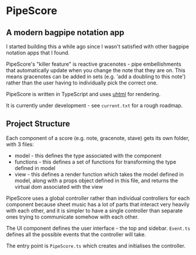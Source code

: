 # PipeScore
## A modern bagpipe notation app

I started building this a while ago since I wasn't satisfied with other bagpipe notation apps that I found.

PipeScore's "killer feature" is reactive gracenotes - pipe embellishments that automatically update when you change the note that they are on. This means gracenotes can be added in sets (e.g. 'add a doubling to this note') rather than the user having to individually pick the correct one.

PipeScore is written in TypeScript and uses [uhtml](https://github.com/WebReflection/uhtml) for rendering.

It is currently under development - see `current.txt` for a rough roadmap.


## Project Structure

Each component of a score (e.g. note, gracenote, stave) gets its own folder, with 3 files:
* model - this defines the type associated with the component
* functions - this defines a set of functions for transforming the type defined in model
* view - this defines a render function which takes the model defined in model, along with a props object defined in this file, and returns the virtual dom associated with the view

PipeScore uses a global controller rather than individual controllers for each component because sheet music has a lot of parts that interact very heavily with each other, and it is simpler to have a single controller than separate ones trying to communicate somehow with each other.

The UI component defines the user interface - the top and sidebar.
`Event.ts` defines all the possible events that the controller will take.

The entry point is `PipeScore.ts` which creates and initialises the controller.
